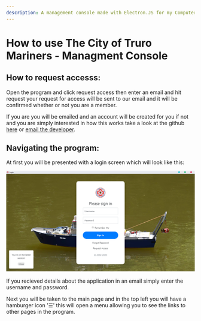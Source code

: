 ```yaml
---
description: A management console made with Electron.JS for my Computer Science A-Level
---
```


# How to use The City of Truro Mariners - Managment Console

## How to request accesss:

Open the program and click request access then enter an email and hit request your request for access will be sent to our email and it will be confirmed whether or not you are a member.

If you are you will be emailed and an account will be created for you if not and you are simply interested in how this works take a look at the github [here](https://github.com/futurelucas4502/management-console) or [email the developer](mailto:lucaswilson4502@outlook.com).

## Navigating the program:

At first you will be presented with a login screen which will look like this:

![alt text](./images/Login.png "Login Screen")

If you recieved details about the application in an email simply enter the username and password.

Next you will be taken to the main page and in the top left you will have a hamburger icon '☰' this will open a menu allowing you to see the links to other pages in the program.